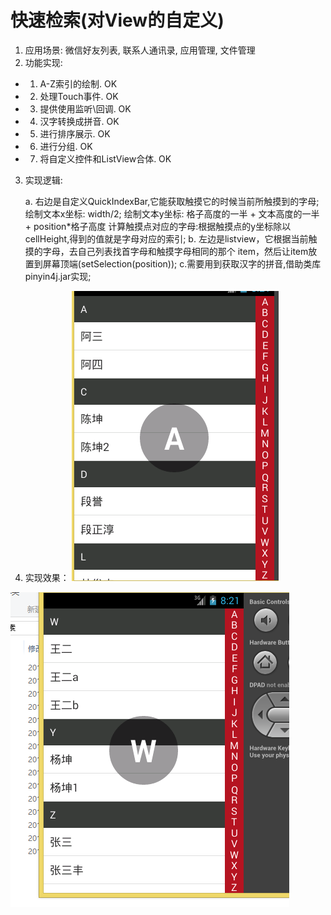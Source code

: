 ﻿# 快速检索(对View的自定义) 
1. 应用场景: 微信好友列表, 联系人通讯录, 应用管理, 文件管理
2. 功能实现: 
* 1. A-Z索引的绘制. OK
* 2. 处理Touch事件. OK 
* 3. 提供使用监听\回调. OK 
* 4. 汉字转换成拼音. OK
* 5. 进行排序展示. OK
* 6. 进行分组. OK
* 7. 将自定义控件和ListView合体. OK
3. 实现逻辑:

    a. 右边是自定义QuickIndexBar,它能获取触摸它的时候当前所触摸到的字母;
    	  绘制文本x坐标: width/2;
    	  绘制文本y坐标: 格子高度的一半 + 文本高度的一半 + position*格子高度
    	  计算触摸点对应的字母:根据触摸点的y坐标除以cellHeight,得到的值就是字母对应的索引;
    b. 左边是listview，它根据当前触摸的字母，去自己列表找首字母和触摸字母相同的那个
    	item，然后让item放置到屏幕顶端(setSelection(position));
    c.需要用到获取汉字的拼音,借助类库pinyin4j.jar实现;
    
4. 实现效果：
![](/image/1.png)

![](/image/2.png)
